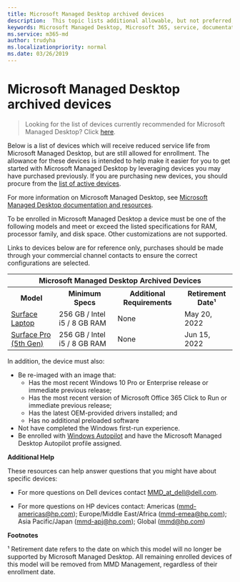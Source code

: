 ```yaml
---
title: Microsoft Managed Desktop archived devices
description:  This topic lists additional allowable, but not preferred, devices for MMD.
keywords: Microsoft Managed Desktop, Microsoft 365, service, documentation
ms.service: m365-md
author: trudyha
ms.localizationpriority: normal
ms.date: 03/26/2019
---
```


# Microsoft Managed Desktop archived devices

>Looking for the list of devices currently recommended for Microsoft Managed Desktop? Click [here](.\device-list.md).

Below is a list of devices which will receive reduced service life from Microsoft Managed Desktop, but are still allowed for enrollment. The allowance for these devices is intended to help make it easier for you to get started with Microsoft Managed Desktop by leveraging devices you may have purchased previously. If you are purchasing new devices, you should procure from the [list of active devices](.\device-list.md).

For more information on Microsoft Managed Desktop, see [Microsoft Managed Desktop documentation and resources](https://docs.microsoft.com/microsoft-365/managed-desktop/). 

<!-- Microsoft 365 E5; Device as a Service -->
<!-- Split from device & technologies topic. Destination topic for aka.ms/device-list  -->
To be enrolled in Microsoft Managed Desktop a device must be one of the following models and meet or exceed the listed specifications for RAM, processor family, and disk space. Other customizations are not supported. 

Links to devices below are for reference only, purchases should be made through your commercial channel contacts to ensure the correct configurations are selected. 

<table>
<tr><th colspan="6">Microsoft Managed Desktop Archived Devices</th></tr>
<tr><th>Model</th><th>Minimum Specs</th><th>Additional Requirements</th><th>Retirement Date&#x00B9;</th></tr>
<tr><td><a href="https://www.microsoft.com/en-us/p/surface-laptop-1st-gen-for-business/8w36k32zm453/g4vs?cid=msft_web_collection&CustomerIntent=Consumer&activetab=pivot%3aoverviewtab">Surface Laptop</a></td><td>256 GB / Intel i5 / 8 GB RAM</td><td>None</td><td>May 20, 2022</td></tr>
<tr><td><a href="https://www.microsoft.com/en-us/p/surface-pro-5th-gen-for-business/907tds4dgwwv/kkzn?cid=msft_web_collection&CustomerIntent=Consumer">Surface Pro (5th Gen)</a></td><td> 256 GB / Intel i5 / 8 GB RAM</td><td>None</td><td>Jun 15, 2022</td></tr>
</table>

In addition, the device must also:     

- Be re-imaged with an image that:
    - Has the most recent Windows 10 Pro or Enterprise release or immediate previous release;
    - Has the most recent version of Microsoft Office 365 Click to Run or immediate previous release;
    - Has the latest OEM-provided drivers installed; and
    - Has no additional preloaded software
- Not have completed the Windows first-run experience.
- Be enrolled with [Windows Autopilot](https://docs.microsoft.com/en-us/windows/deployment/windows-autopilot/user-driven-aad) and have the Microsoft Managed Desktop Autopilot profile assigned.

**Additional Help**

These resources can help answer questions that you might have about specific devices:

- For more questions on Dell devices contact <a href="mailto:MMD_at_dell@dell.com">MMD_at_dell@dell.com</a>.

- For more questions on HP devices contact: Americas (<a href="mailto:mmd-americas@hp.com">mmd-americas@hp.com</a>); Europe/Middle East/Africa (<a href="mailto:mmd-emea@hp.com">mmd-emea@hp.com</a>); Asia Pacific/Japan (<a href="mailto:mmd-apj@hp.com">mmd-apj@hp.com</a>); Global (<a href="mailto:mmd@hp.com">mmd@hp.com</a>)

**Footnotes**

&#x00B9; Retirement date refers to the date on which this model will no longer be supported by Microsoft Managed Desktop. All remaining enrolled devices of this model will be removed from MMD Management, regardless of their enrollment date. 


